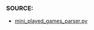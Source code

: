 ### SOURCE:
 * [mini_played_games_parser.py](https://github.com/gil9red/played_games/blob/f19eb1e5ae21523899c9d05bbaf68f7ba96518f4/mini_played_games_parser.py)
